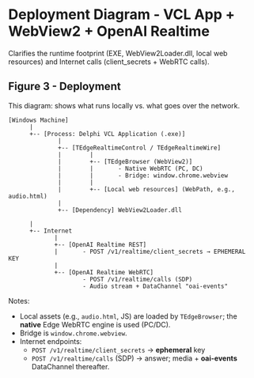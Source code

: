 # Deployment Diagram - VCL App + WebView2 + OpenAI Realtime
Clarifies the runtime footprint (EXE, WebView2Loader.dll, local web resources) and Internet calls (client_secrets + WebRTC calls).

## Figure 3 - Deployment
This diagram: shows what runs locally vs. what goes over the network.

```text
[Windows Machine]
      |
      +-- [Process: Delphi VCL Application (.exe)]
              |
              +-- [TEdgeRealtimeControl / TEdgeRealtimeWire]
              |        |
              |        +-- [TEdgeBrowser (WebView2)]
              |        |       - Native WebRTC (PC, DC)
              |        |       - Bridge: window.chrome.webview
              |        |
              |        +-- [Local web resources] (WebPath, e.g., audio.html)
              |
              +-- [Dependency] WebView2Loader.dll

      |
      +-- Internet
             |
             +-- [OpenAI Realtime REST]
             |       - POST /v1/realtime/client_secrets → EPHEMERAL KEY
             |
             +-- [OpenAI Realtime WebRTC]
                     - POST /v1/realtime/calls (SDP)
                     - Audio stream + DataChannel "oai-events"
```

Notes:
- Local assets (e.g., `audio.html`, JS) are loaded by `TEdgeBrowser`; the **native** Edge WebRTC engine is used (PC/DC).
- Bridge is `window.chrome.webview`.
- Internet endpoints:
  - `POST /v1/realtime/client_secrets` → **ephemeral** key
  - `POST /v1/realtime/calls` (SDP) → answer; media + **oai-events** DataChannel thereafter.

<br>

